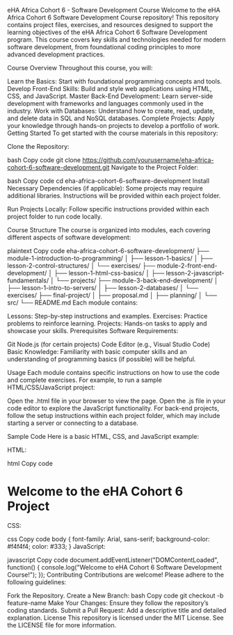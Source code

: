 eHA Africa Cohort 6 - Software Development Course
Welcome to the eHA Africa Cohort 6 Software Development Course repository! This repository contains project files, exercises, and resources designed to support the learning objectives of the eHA Africa Cohort 6 Software Development program. This course covers key skills and technologies needed for modern software development, from foundational coding principles to more advanced development practices.

Course Overview
Throughout this course, you will:

Learn the Basics: Start with foundational programming concepts and tools.
Develop Front-End Skills: Build and style web applications using HTML, CSS, and JavaScript.
Master Back-End Development: Learn server-side development with frameworks and languages commonly used in the industry.
Work with Databases: Understand how to create, read, update, and delete data in SQL and NoSQL databases.
Complete Projects: Apply your knowledge through hands-on projects to develop a portfolio of work.
Getting Started
To get started with the course materials in this repository:

Clone the Repository:

bash
Copy code
git clone https://github.com/yourusername/eha-africa-cohort-6-software-development.git
Navigate to the Project Folder:

bash
Copy code
cd eha-africa-cohort-6-software-development
Install Necessary Dependencies (if applicable): Some projects may require additional libraries. Instructions will be provided within each project folder.

Run Projects Locally: Follow specific instructions provided within each project folder to run code locally.

Course Structure
The course is organized into modules, each covering different aspects of software development:

plaintext
Copy code
eha-africa-cohort-6-software-development/
├── module-1-introduction-to-programming/
│   ├── lesson-1-basics/
│   ├── lesson-2-control-structures/
│   └── exercises/
├── module-2-front-end-development/
│   ├── lesson-1-html-css-basics/
│   ├── lesson-2-javascript-fundamentals/
│   └── projects/
├── module-3-back-end-development/
│   ├── lesson-1-intro-to-servers/
│   ├── lesson-2-databases/
│   └── exercises/
├── final-project/
│   ├── proposal.md
│   ├── planning/
│   └── src/
└── README.md
Each module contains:

Lessons: Step-by-step instructions and examples.
Exercises: Practice problems to reinforce learning.
Projects: Hands-on tasks to apply and showcase your skills.
Prerequisites
Software Requirements:

Git
Node.js (for certain projects)
Code Editor (e.g., Visual Studio Code)
Basic Knowledge: Familiarity with basic computer skills and an understanding of programming basics (if possible) will be helpful.

Usage
Each module contains specific instructions on how to use the code and complete exercises. For example, to run a sample HTML/CSS/JavaScript project:

Open the .html file in your browser to view the page.
Open the .js file in your code editor to explore the JavaScript functionality.
For back-end projects, follow the setup instructions within each project folder, which may include starting a server or connecting to a database.

Sample Code
Here is a basic HTML, CSS, and JavaScript example:

HTML:

html
Copy code
<!DOCTYPE html>
<html lang="en">
<head>
    <meta charset="UTF-8">
    <meta name="viewport" content="width=device-width, initial-scale=1.0">
    <title>eHA Sample Project</title>
    <link rel="stylesheet" href="styles.css">
</head>
<body>
    <div id="app">
        <h1>Welcome to the eHA Cohort 6 Project</h1>
    </div>
    <script src="script.js"></script>
</body>
</html>
CSS:

css
Copy code
body {
    font-family: Arial, sans-serif;
    background-color: #f4f4f4;
    color: #333;
}
JavaScript:

javascript
Copy code
document.addEventListener("DOMContentLoaded", function() {
    console.log("Welcome to eHA Cohort 6 Software Development Course!");
});
Contributing
Contributions are welcome! Please adhere to the following guidelines:

Fork the Repository.
Create a New Branch:
bash
Copy code
git checkout -b feature-name
Make Your Changes: Ensure they follow the repository’s coding standards.
Submit a Pull Request: Add a descriptive title and detailed explanation.
License
This repository is licensed under the MIT License. See the LICENSE file for more information.

